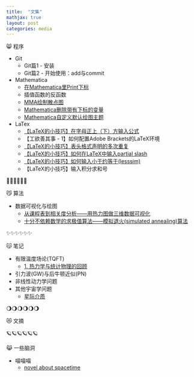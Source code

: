 ```yaml
---
title:  "文集"
mathjax: true
layout: post
categories: media
---
```


😸 程序
 - Git
     + Git篇1 - 安装
     + Git篇2 - 开始使用：add与commit
 - Mathematica
     + [在Mathematica里Print下标](https://callofximeng.github.io/mma_1/)
     + 插值函数的反函数
     + [MMA绘制散点图](https://callofximeng.github.io/mma_2/)
     + [Mathematica删除带有下标的变量](https://callofximeng.github.io/mma_3/)
     + [Mathematica自定义默认绘图主题](https://callofximeng.github.io/mma_4/)
 - LaTex
     + [【LaTeX的小技巧】在字母正上（下）方输入公式](https://callofximeng.github.io/tex2/)
     + 【工欲善其事 - 1】如何配置Adobe Brackets的LaTeX环境
     + [【LaTeX的小技巧】表头格式声明的多次重复](https://callofximeng.github.io/tex1/)
     + [【LaTeX的小技巧】如何在LaTeX中输入partial slash](https://callofximeng.github.io/tex3/)
     + [【LaTeX的小技巧】如何输入小于约等于(lesssim)](https://callofximeng.github.io/tex4/)
     + 【LaTeX的小技巧】输入积分求和号

🌌🌌🌌🌌🌌🌌

😼 算法
- 数据可视化与绘图
    + [从课程表到相关度分析——用热力图做三维数据可视化](https://callofximeng.github.io/pcolor_3D_data/)
    + [十分不依赖数学的求极值算法——模拟退火(simulated annealing)算法](https://callofximeng.github.io/simulated_annealing/)

✨✨✨✨✨✨

😽 笔记 
 - 有限温度场论(TQFT)
    + [1. 热力学与统计物理的回顾](https://callofximeng.github.io/tqft1/)
 - 引力波(GW)与后牛顿近似(PN)
 - 非线性动力学问题
 - 其他宇宙学问题
     + [星际介质](https://callofximeng.github.io/interstella_medum/)

🌖🌖🌖🌖🌖🌖 
 
😻 文摘

🪐🪐🪐🪐🪐🪐 
 
😹 一些脑洞
 - 喵喵喵
     + [novel about spacetime](https://callofximeng.github.io/nove_sp/)  
